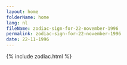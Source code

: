 ```yaml
---
layout: home
folderName: home
lang: nl
fileName: zodiac-sign-for-22-november-1996
permalink: zodiac-sign-for-22-november-1996
date: 22-11-1996
---
```

{% include zodiac.html %}
